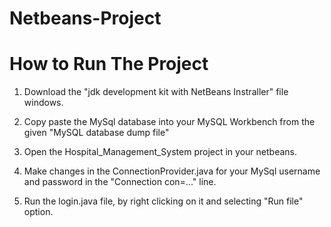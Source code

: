 # Netbeans-Project

# How to Run The Project
1. Download the "jdk development kit with NetBeans Instraller" file windows.

2. Copy paste the MySql database into your MySQL Workbench from the given       "MySQL database dump file"

3. Open the Hospital_Management_System project in your netbeans.

4. Make changes in the ConnectionProvider.java for your MySql username    and    password in the "Connection con=..." line.

5. Run the login.java file, by right clicking on it and selecting "Run file"     option.
